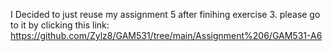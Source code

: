 I Decided to just reuse my assignment 5 after finihing exercise 3. please go to it by clicking this link: https://github.com/Zylz8/GAM531/tree/main/Assignment%206/GAM531-A6
